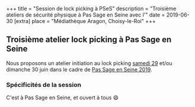 +++
title = "Session de lock picking à PSeS"
description = "Troisième ateliers de sécurité physique à Pas Sage en Seine avec l'"
date = 2019-06-30
[extra]
place = "Médiathèque Aragon, Choisy-le-Roi"
+++

## Troisième atelier lock picking à Pas Sage en Seine

Nous proposons un atelier initiation au lock picking [samedi
29](./activités/lock-picking/session-pses-3.md) et/ou dimanche 30 juin dans le
cadre de [Pas Sage en Seine 2019](./activités/passage_en_seine/pses_2019.md).

### Spécificités de la session

C'est à Pas Sage en Seine, et ouvert à tous 😄
